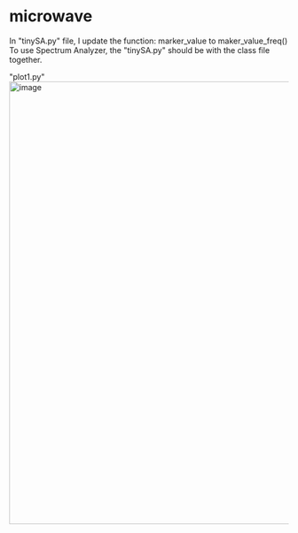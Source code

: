 # microwave

In "tinySA.py" file, I update the function: marker_value to maker_value_freq()  
To use Spectrum Analyzer, the "tinySA.py" should be with the class file together.  

"plot1.py"  
<img width="800" alt="image" src="https://github.com/user-attachments/assets/288cfffb-d226-433d-8324-0e69be86f9d8" />


